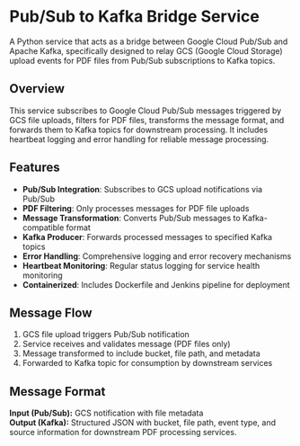 # Pub/Sub to Kafka Bridge Service

A Python service that acts as a bridge between Google Cloud Pub/Sub and Apache Kafka, specifically designed to relay GCS (Google Cloud Storage) upload events for PDF files from Pub/Sub subscriptions to Kafka topics.

## Overview

This service subscribes to Google Cloud Pub/Sub messages triggered by GCS file uploads, filters for PDF files, transforms the message format, and forwards them to Kafka topics for downstream processing. It includes heartbeat logging and error handling for reliable message processing.

## Features

- **Pub/Sub Integration**: Subscribes to GCS upload notifications via Pub/Sub
- **PDF Filtering**: Only processes messages for PDF file uploads
- **Message Transformation**: Converts Pub/Sub messages to Kafka-compatible format
- **Kafka Producer**: Forwards processed messages to specified Kafka topics
- **Error Handling**: Comprehensive logging and error recovery mechanisms
- **Heartbeat Monitoring**: Regular status logging for service health monitoring
- **Containerized**: Includes Dockerfile and Jenkins pipeline for deployment

## Message Flow

1. GCS file upload triggers Pub/Sub notification
2. Service receives and validates message (PDF files only)
3. Message transformed to include bucket, file path, and metadata
4. Forwarded to Kafka topic for consumption by downstream services

## Message Format

**Input (Pub/Sub):** GCS notification with file metadata  
**Output (Kafka):** Structured JSON with bucket, file path, event type, and source information for downstream PDF processing services.
